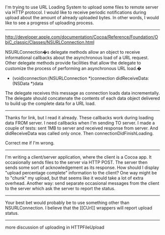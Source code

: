 I'm trying to use URL Loading System to upload some files to remote server via HTTP protocol.
I would like to receive periodic notifications during upload about the amount of already uploaded bytes.
In other words, I would like to see a progress of uploading process.

----

http://developer.apple.com/documentation/Cocoa/Reference/Foundation/ObjC_classic/Classes/NSURLConnection.html


NSURLConnection�s delegate methods allow an object to receive informational callbacks about the asynchronous load of a URL request. Other delegate methods provide facilities that allow the delegate to customize the process of performing an asynchronous URL load.�

- (void)connection:(NSURLConnection *)connection didReceiveData:(NSData *)data

The delegate receives this message as connection loads data incrementally. The delegate should concatenate the contents of each data object delivered to build up the complete data for a URL load.


----
Thanks for link, but I read it already.
These callbacks work during loading data FROM server. I need callbacks when I'm sending TO server.
I made a couple of tests: sent 1MB to server and received response from server. 
And didReceiveData was called only once. Then connectionDidFinishLoading.

Correct me if I'm wrong.

----

I'm writing a client/server application, where the client is a Cocoa app.  It occasionally sends files to the server via HTTP POST.  The server then sends some sort of acknowledgement as its response. How should I display "upload percentage complete" information to the client?  One way might be to "chunk" my upload, but that seems like it would take a lot of extra overhead.  Another way: send separate occasional messages from the client to the server which ask the server to report the status.

----

Your best bet would probably be to use something other than NSURLConnection. I believe that the [[CUrl]] wrappers will report upload status.

----

more discussion of uploading in HTTPFileUpload
